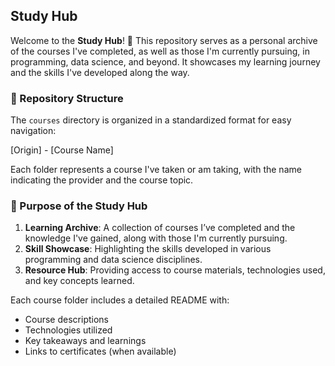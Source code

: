 ## Study Hub

Welcome to the **Study Hub**! 🚀 This repository serves as a personal archive of the courses I've completed, as well as those I'm currently pursuing, in programming, data science, and beyond. It showcases my learning journey and the skills I've developed along the way.

### 📁 Repository Structure

The `courses` directory is organized in a standardized format for easy navigation:

[Origin] - [Course Name]

Each folder represents a course I've taken or am taking, with the name indicating the provider and the course topic.

### 🌟 Purpose of the Study Hub

1. **Learning Archive**: A collection of courses I’ve completed and the knowledge I've gained, along with those I'm currently pursuing.
2. **Skill Showcase**: Highlighting the skills developed in various programming and data science disciplines.
3. **Resource Hub**: Providing access to course materials, technologies used, and key concepts learned.

Each course folder includes a detailed README with:
- Course descriptions
- Technologies utilized
- Key takeaways and learnings
- Links to certificates (when available)

